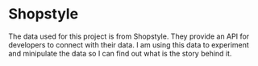# Shopstyle
The data used for this project is from Shopstyle. They provide an API for developers to connect with their data. 
I am using this data to experiment and minipulate the data so I can find out what is the story behind it.
